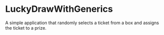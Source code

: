 # LuckyDrawWithGenerics

A simple application that randomly selects a ticket from a box and assigns the ticket to a prize.
